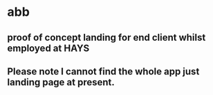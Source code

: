 # abb
## proof of concept landing for end client whilst employed at HAYS
## Please note I cannot find the whole app just landing page at present.
